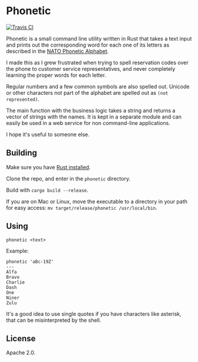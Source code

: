 # Phonetic
[![Travis CI](https://travis-ci.org/RamXX/phonetic.svg?branch=master)](https://travis-ci.org/github/RamXX/phonetic)

Phonetic is a small command line utility written in Rust that takes a text input and prints out the corresponding word for each one of its letters as described in the [NATO Phonetic Alphabet](https://www.nato.int/nato_static_fl2014/assets/pdf/pdf_2018_01/20180111_nato-alphabet-sign-signal.pdf).

I made this as I grew frustrated when trying to spell reservation codes over the phone to customer service representatives, and never completely learning the proper words for each letter.

Regular numbers and a few common symbols are also spelled out. Unicode or other characters not part of the alphabet are spelled out as `(not represented)`.

The main function with the business logic takes a string and returns a vector of strings with the names. It is kept in a separate module and can  easily be used in a web service for non command-line applications.

I hope it's useful to someone else.

## Building

Make sure you have [Rust installed](rust-lang.org/tools/install).

Clone the repo, and enter in the `phonetic` directory.

Build with `cargo build --release`.

If you are on Mac or Linux, move the executable to a directory in your path for easy access: `mv target/release/phonetic /usr/local/bin`.

## Using
`phonetic <text>`

Example:
```
phonetic 'aBc-19Z'
---
Alfa
Bravo
Charlie
Dash
One
Niner
Zulu
```

It's a good idea to use single quotes if you have characters like asterisk, that can be misinterpreted by the shell.

## License
Apache 2.0.
